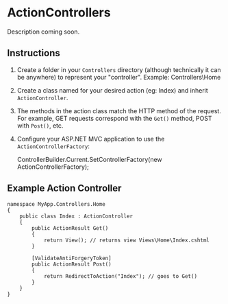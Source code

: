 # ActionControllers

Description coming soon.

## Instructions

1. Create a folder in your `Controllers` directory (although technically it can be anywhere) to represent your "controller". Example: Controllers\Home
2. Create a class named for your desired action (eg: Index) and inherit `ActionController`.
3. The methods in the action class match the HTTP method of the request. For example, GET requests correspond with the `Get()` method, POST with `Post()`, etc.
4. Configure your ASP.NET MVC application to use the `ActionControllerFactory`:


	ControllerBuilder.Current.SetControllerFactory(new ActionControllerFactory);

## Example Action Controller

    namespace MyApp.Controllers.Home
    {
        public class Index : ActionController
        {
			public ActionResult Get()
			{
				return View(); // returns view Views\Home\Index.cshtml
			}

			[ValidateAntiForgeryToken]
			public ActionResult Post()
			{
				return RedirectToAction("Index"); // goes to Get()
			}
        }
    }